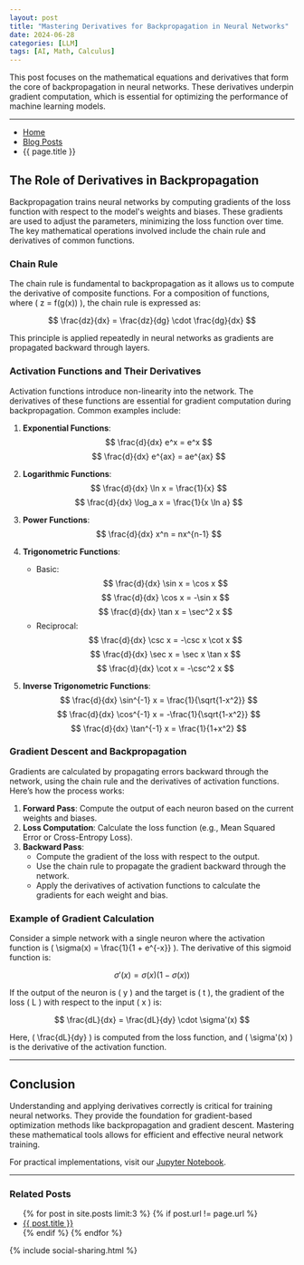 ```yaml
---
layout: post
title: "Mastering Derivatives for Backpropagation in Neural Networks"
date: 2024-06-28
categories: [LLM]
tags: [AI, Math, Calculus]
---
```


This post focuses on the mathematical equations and derivatives that form the core of backpropagation in neural networks. These derivatives underpin gradient computation, which is essential for optimizing the performance of machine learning models.

---

<nav aria-label="Breadcrumb" class="breadcrumb">
  <ul>
    <li><a href="{{ site.baseurl }}/">Home</a></li>
    <li><a href="{{ site.baseurl }}/posts/">Blog Posts</a></li>
    <li>{{ page.title }}</li>
  </ul>
</nav>

## The Role of Derivatives in Backpropagation

Backpropagation trains neural networks by computing gradients of the loss function with respect to the model's weights and biases. These gradients are used to adjust the parameters, minimizing the loss function over time. The key mathematical operations involved include the chain rule and derivatives of common functions.

### Chain Rule

The chain rule is fundamental to backpropagation as it allows us to compute the derivative of composite functions. For a composition of functions, where \( z = f(g(x)) \), the chain rule is expressed as:

$$
\frac{dz}{dx} = \frac{dz}{dg} \cdot \frac{dg}{dx}
$$

This principle is applied repeatedly in neural networks as gradients are propagated backward through layers.

### Activation Functions and Their Derivatives

Activation functions introduce non-linearity into the network. The derivatives of these functions are essential for gradient computation during backpropagation. Common examples include:

1. **Exponential Functions**:
   $$
   \frac{d}{dx} e^x = e^x
   $$
   $$
   \frac{d}{dx} e^{ax} = ae^{ax}
   $$

2. **Logarithmic Functions**:
   $$
   \frac{d}{dx} \ln x = \frac{1}{x}
   $$
   $$
   \frac{d}{dx} \log_a x = \frac{1}{x \ln a}
   $$

3. **Power Functions**:
   $$
   \frac{d}{dx} x^n = nx^{n-1}
   $$

4. **Trigonometric Functions**:
   - Basic:
     $$
     \frac{d}{dx} \sin x = \cos x
     $$
     $$
     \frac{d}{dx} \cos x = -\sin x
     $$
     $$
     \frac{d}{dx} \tan x = \sec^2 x
     $$
   - Reciprocal:
     $$
     \frac{d}{dx} \csc x = -\csc x \cot x
     $$
     $$
     \frac{d}{dx} \sec x = \sec x \tan x
     $$
     $$
     \frac{d}{dx} \cot x = -\csc^2 x
     $$

5. **Inverse Trigonometric Functions**:
   $$
   \frac{d}{dx} \sin^{-1} x = \frac{1}{\sqrt{1-x^2}}
   $$
   $$
   \frac{d}{dx} \cos^{-1} x = -\frac{1}{\sqrt{1-x^2}}
   $$
   $$
   \frac{d}{dx} \tan^{-1} x = \frac{1}{1+x^2}
   $$

### Gradient Descent and Backpropagation

Gradients are calculated by propagating errors backward through the network, using the chain rule and the derivatives of activation functions. Here’s how the process works:

1. **Forward Pass**: Compute the output of each neuron based on the current weights and biases.
2. **Loss Computation**: Calculate the loss function (e.g., Mean Squared Error or Cross-Entropy Loss).
3. **Backward Pass**:
   - Compute the gradient of the loss with respect to the output.
   - Use the chain rule to propagate the gradient backward through the network.
   - Apply the derivatives of activation functions to calculate the gradients for each weight and bias.

### Example of Gradient Calculation

Consider a simple network with a single neuron where the activation function is \( \sigma(x) = \frac{1}{1 + e^{-x}} \). The derivative of this sigmoid function is:

$$
\sigma'(x) = \sigma(x)(1 - \sigma(x))
$$

If the output of the neuron is \( y \) and the target is \( t \), the gradient of the loss \( L \) with respect to the input \( x \) is:

$$
\frac{dL}{dx} = \frac{dL}{dy} \cdot \sigma'(x)
$$

Here, \( \frac{dL}{dy} \) is computed from the loss function, and \( \sigma'(x) \) is the derivative of the activation function.

---

## Conclusion

Understanding and applying derivatives correctly is critical for training neural networks. They provide the foundation for gradient-based optimization methods like backpropagation and gradient descent. Mastering these mathematical tools allows for efficient and effective neural network training.

For practical implementations, visit our [Jupyter Notebook](https://github.com/MHHamdan/).

---

<section>
  <h3>Related Posts</h3>
  <ul>
    {% for post in site.posts limit:3 %}
    {% if post.url != page.url %}
    <li><a href="{{ post.url | relative_url }}">{{ post.title }}</a></li>
    {% endif %}
    {% endfor %}
  </ul>
</section>

{% include social-sharing.html %}
